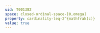 ```yaml
---
uid: T001382
space: closed-ordinal-space-[0,omega]
property: cardinality-leq-2^{mathfrak(c)}
value: true
---
```

